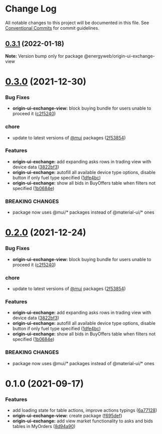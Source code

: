# Change Log

All notable changes to this project will be documented in this file.
See [Conventional Commits](https://conventionalcommits.org) for commit guidelines.

## [0.3.1](https://github.com/energywebfoundation/origin/compare/@energyweb/origin-ui-exchange-view@0.3.0...@energyweb/origin-ui-exchange-view@0.3.1) (2022-01-18)

**Note:** Version bump only for package @energyweb/origin-ui-exchange-view





# [0.3.0](https://github.com/energywebfoundation/origin/compare/@energyweb/origin-ui-exchange-view@0.1.0...@energyweb/origin-ui-exchange-view@0.3.0) (2021-12-30)


### Bug Fixes

* **origin-ui-exchange-view:** block buying bundle for users unable to proceed it ([c2f5240](https://github.com/energywebfoundation/origin/commit/c2f5240eb72ab8ec3ae4f70a6b3db0791eb17124))


### chore

* update to latest versions of [@mui](https://github.com/mui) packages ([2f53854](https://github.com/energywebfoundation/origin/commit/2f53854070f20f9251992fdd3ac92812c5d83060))


### Features

* **origin-ui-exchange:** add expanding asks rows in trading view with device data ([3822bf3](https://github.com/energywebfoundation/origin/commit/3822bf3f4ff54ad511b57ecb92a68422d828a1bc))
* **origin-ui-exchange:** autofill all available device type options, disable button if only fuel type specified ([1dfe4bc](https://github.com/energywebfoundation/origin/commit/1dfe4bce204bc0cf9776f216f85093b0f5b55953))
* **origin-ui-exchange:** show all bids in BuyOffers table when filters not specified ([1b0684e](https://github.com/energywebfoundation/origin/commit/1b0684e1489753b40585bad989822c1e0dc3aae1))


### BREAKING CHANGES

* package now uses @mui/* packages instead of @material-ui/* ones





# [0.2.0](https://github.com/energywebfoundation/origin/compare/@energyweb/origin-ui-exchange-view@0.1.0...@energyweb/origin-ui-exchange-view@0.2.0) (2021-12-24)


### Bug Fixes

* **origin-ui-exchange-view:** block buying bundle for users unable to proceed it ([c2f5240](https://github.com/energywebfoundation/origin/commit/c2f5240eb72ab8ec3ae4f70a6b3db0791eb17124))


### chore

* update to latest versions of [@mui](https://github.com/mui) packages ([2f53854](https://github.com/energywebfoundation/origin/commit/2f53854070f20f9251992fdd3ac92812c5d83060))


### Features

* **origin-ui-exchange:** add expanding asks rows in trading view with device data ([3822bf3](https://github.com/energywebfoundation/origin/commit/3822bf3f4ff54ad511b57ecb92a68422d828a1bc))
* **origin-ui-exchange:** autofill all available device type options, disable button if only fuel type specified ([1dfe4bc](https://github.com/energywebfoundation/origin/commit/1dfe4bce204bc0cf9776f216f85093b0f5b55953))
* **origin-ui-exchange:** show all bids in BuyOffers table when filters not specified ([1b0684e](https://github.com/energywebfoundation/origin/commit/1b0684e1489753b40585bad989822c1e0dc3aae1))


### BREAKING CHANGES

* package now uses @mui/* packages instead of @material-ui/* ones





# 0.1.0 (2021-09-17)


### Features

* add loading state for table actions, improve actions typings ([6a77128](https://github.com/energywebfoundation/origin/commit/6a771283ae4535ca1feaa731267a7de739177af5))
* **origin-ui-exchange-view:** create package ([f695def](https://github.com/energywebfoundation/origin/commit/f695def594bcf4ff9911e541207ef6c681ab5325))
* **origin-ui-exchange:** add view market functionality to asks and bids tables in MyOrders ([8d94a90](https://github.com/energywebfoundation/origin/commit/8d94a9016818a8a0618c6069bb3fc36740dbfe78))
